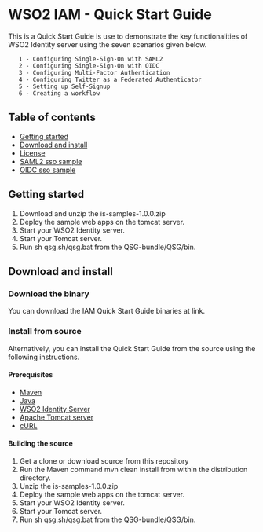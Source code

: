 # WSO2 IAM - Quick Start Guide #

This is a Quick Start Guide is use to demonstrate the key functionalities of WSO2
Identity server using the seven scenarios given below.

       1 - Configuring Single-Sign-On with SAML2
       2 - Configuring Single-Sign-On with OIDC
       3 - Configuring Multi-Factor Authentication
       4 - Configuring Twitter as a Federated Authenticator
       5 - Setting up Self-Signup
       6 - Creating a workflow
       
## Table of contents

- [Getting started](#getting-started)
- [Download and install](#download-and-install)
- [License](#license)
- [SAML2 sso sample](https://github.com/wso2/samples-is/tree/master/saml2-sso-sample)
- [OIDC sso sample](https://github.com/wso2/samples-is/tree/master/oidc-sso-sample)

## Getting started

1. Download and unzip the is-samples-1.0.0.zip
2. Deploy the sample web apps on the tomcat server.
3. Start your WSO2 Identity server.
4. Start your Tomcat server.
5. Run sh qsg.sh/qsg.bat from the QSG-bundle/QSG/bin.

## Download and install

### Download the binary

You can download the IAM Quick Start Guide binaries at link.

### Install from source

Alternatively, you can install the Quick Start Guide from the source using the following instructions.

#### Prerequisites

* [Maven](https://maven.apache.org/download.cgi)
* [Java](http://www.oracle.com/technetwork/java/javase/downloads)
* [WSO2 Identity Server](https://wso2.com/identity-and-access-management)
* [Apache Tomcat server](https://tomcat.apache.org/download-80.cgi)
* [cURL](https://curl.haxx.se/download.html)

#### Building the source

1. Get a clone or download source from this repository
2. Run the Maven command mvn clean install from within the distribution directory.
3. Unzip the is-samples-1.0.0.zip
4. Deploy the sample web apps on the tomcat server.
5. Start your WSO2 Identity server.
6. Start your Tomcat server.
7. Run sh qsg.sh/qsg.bat from the QSG-bundle/QSG/bin.
